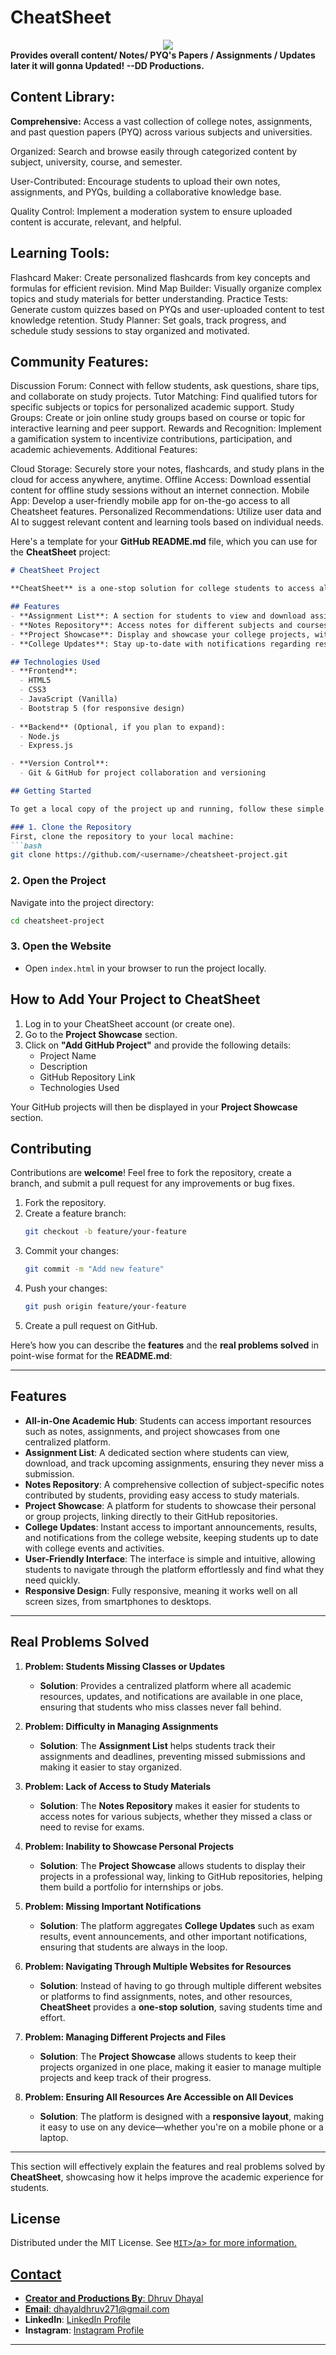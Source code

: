 # CheatSheet
<center><img src="templatess.png",alt=" "></center>
<b>Provides overall content/ Notes/ PYQ's Papers / Assignments / Updates later it will gonna Updated! --DD Productions.</b>

<b><h2>Content Library:</h2></b>

<b>Comprehensive:</b> Access a vast collection of college notes, assignments, and past question papers (PYQ) across various subjects and universities.

Organized: Search and browse easily through categorized content by subject, university, course, and semester.

User-Contributed: Encourage students to upload their own notes, assignments, and PYQs, building a collaborative knowledge base.

Quality Control: Implement a moderation system to ensure uploaded content is accurate, relevant, and helpful.

<b><h2>Learning Tools:</h2></b>

Flashcard Maker: Create personalized flashcards from key concepts and formulas for efficient revision.
Mind Map Builder: Visually organize complex topics and study materials for better understanding.
Practice Tests: Generate custom quizzes based on PYQs and user-uploaded content to test knowledge retention.
Study Planner: Set goals, track progress, and schedule study sessions to stay organized and motivated.

<b><h2>Community Features:</h2></b>

Discussion Forum: Connect with fellow students, ask questions, share tips, and collaborate on study projects.
Tutor Matching: Find qualified tutors for specific subjects or topics for personalized academic support.
Study Groups: Create or join online study groups based on course or topic for interactive learning and peer support.
Rewards and Recognition: Implement a gamification system to incentivize contributions, participation, and academic achievements.
Additional Features:

Cloud Storage: Securely store your notes, flashcards, and study plans in the cloud for access anywhere, anytime.
Offline Access: Download essential content for offline study sessions without an internet connection.
Mobile App: Develop a user-friendly mobile app for on-the-go access to all Cheatsheet features.
Personalized Recommendations: Utilize user data and AI to suggest relevant content and learning tools based on individual needs.


Here's a template for your **GitHub README.md** file, which you can use for the **CheatSheet** project:

```markdown
# CheatSheet Project

**CheatSheet** is a one-stop solution for college students to access all important resources, including notes, assignments, project showcases, and college updates, on a single platform. The aim is to help students who might miss classes, have limited access to resources, or want to stay updated with important announcements.

## Features
- **Assignment List**: A section for students to view and download assignments.
- **Notes Repository**: Access notes for different subjects and courses.
- **Project Showcase**: Display and showcase your college projects, with a link to your GitHub repositories.
- **College Updates**: Stay up-to-date with notifications regarding results, events, and important announcements.

## Technologies Used
- **Frontend**:
  - HTML5
  - CSS3
  - JavaScript (Vanilla)
  - Bootstrap 5 (for responsive design)
  
- **Backend** (Optional, if you plan to expand):
  - Node.js
  - Express.js

- **Version Control**:
  - Git & GitHub for project collaboration and versioning

## Getting Started

To get a local copy of the project up and running, follow these simple steps:

### 1. Clone the Repository
First, clone the repository to your local machine:
```bash
git clone https://github.com/<username>/cheatsheet-project.git
```

### 2. Open the Project
Navigate into the project directory:
```bash
cd cheatsheet-project
```

### 3. Open the Website
- Open `index.html` in your browser to run the project locally.

## How to Add Your Project to CheatSheet
1. Log in to your CheatSheet account (or create one).
2. Go to the **Project Showcase** section.
3. Click on **"Add GitHub Project"** and provide the following details:
   - Project Name
   - Description
   - GitHub Repository Link
   - Technologies Used

Your GitHub projects will then be displayed in your **Project Showcase** section.

## Contributing
Contributions are **welcome**! Feel free to fork the repository, create a branch, and submit a pull request for any improvements or bug fixes.

1. Fork the repository.
2. Create a feature branch:
   ```bash
   git checkout -b feature/your-feature
   ```
3. Commit your changes:
   ```bash
   git commit -m "Add new feature"
   ```
4. Push your changes:
   ```bash
   git push origin feature/your-feature
   ```
5. Create a pull request on GitHub.

Here’s how you can describe the **features** and the **real problems solved** in point-wise format for the **README.md**:

---

## Features
- **All-in-One Academic Hub**: Students can access important resources such as notes, assignments, and project showcases from one centralized platform.
- **Assignment List**: A dedicated section where students can view, download, and track upcoming assignments, ensuring they never miss a submission.
- **Notes Repository**: A comprehensive collection of subject-specific notes contributed by students, providing easy access to study materials.
- **Project Showcase**: A platform for students to showcase their personal or group projects, linking directly to their GitHub repositories.
- **College Updates**: Instant access to important announcements, results, and notifications from the college website, keeping students up to date with college events and activities.
- **User-Friendly Interface**: The interface is simple and intuitive, allowing students to navigate through the platform effortlessly and find what they need quickly.
- **Responsive Design**: Fully responsive, meaning it works well on all screen sizes, from smartphones to desktops.

---

## Real Problems Solved

1. **Problem: Students Missing Classes or Updates**
   - **Solution**: Provides a centralized platform where all academic resources, updates, and notifications are available in one place, ensuring that students who miss classes never fall behind.
   
2. **Problem: Difficulty in Managing Assignments**
   - **Solution**: The **Assignment List** helps students track their assignments and deadlines, preventing missed submissions and making it easier to stay organized.
   
3. **Problem: Lack of Access to Study Materials**
   - **Solution**: The **Notes Repository** makes it easier for students to access notes for various subjects, whether they missed a class or need to revise for exams.
   
4. **Problem: Inability to Showcase Personal Projects**
   - **Solution**: The **Project Showcase** allows students to display their projects in a professional way, linking to GitHub repositories, helping them build a portfolio for internships or jobs.
   
5. **Problem: Missing Important Notifications**
   - **Solution**: The platform aggregates **College Updates** such as exam results, event announcements, and other important notifications, ensuring that students are always in the loop.
   
6. **Problem: Navigating Through Multiple Websites for Resources**
   - **Solution**: Instead of having to go through multiple different websites or platforms to find assignments, notes, and other resources, **CheatSheet** provides a **one-stop solution**, saving students time and effort.
   
7. **Problem: Managing Different Projects and Files**
   - **Solution**: The **Project Showcase** allows students to keep their projects organized in one place, making it easier to manage multiple projects and keep track of their progress.

8. **Problem: Ensuring All Resources Are Accessible on All Devices**
   - **Solution**: The platform is designed with a **responsive layout**, making it easy to use on any device—whether you're on a mobile phone or a laptop.

---

This section will effectively explain the features and real problems solved by **CheatSheet**, showcasing how it helps improve the academic experience for students.

## License
Distributed under the MIT License. See <a href="https://github.com/BlockNotes-4515/CheatSheet/tree/main?tab=MIT-1-ov-file#">`MIT`>/a> for more information.

## Contact
- **Creator and Productions By**: Dhruv Dhayal
- **Email**: dhayaldhruv271@gmail.com
- **LinkedIn**: [LinkedIn Profile](https://www.linkedin.com/in/dhruv-dhayal-9568b7262/)
- **Instagram**: [Instagram Profile](https://www.instagram.com/dhayaldhruv271/)

---


